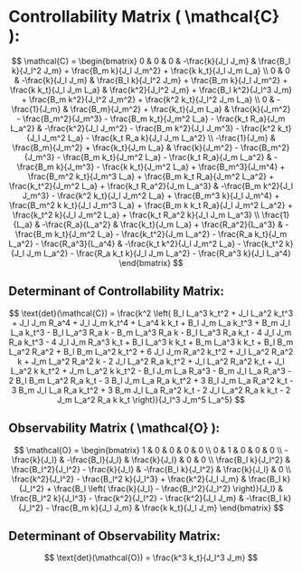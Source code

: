 # Controllability Matrix \( \mathcal{C} \):

$$
\mathcal{C} = \begin{bmatrix}
0 & 0 & 0 & -\frac{k}{J_l J_m} & \frac{B_l k}{J_l^2 J_m} + \frac{B_m k}{J_l J_m^2} + \frac{k k_t}{J_l J_m L_a} \\
0 & 0 & -\frac{k}{J_l J_m} & \frac{B_l k}{J_l^2 J_m} + \frac{B_m k}{J_l J_m^2} + \frac{k k_t}{J_l J_m L_a} & \frac{k^2}{J_l^2 J_m} + \frac{B_l k^2}{J_l^3 J_m} + \frac{B_m k^2}{J_l^2 J_m^2} + \frac{k^2 k_t}{J_l^2 J_m L_a} \\
0 & -\frac{1}{J_m} & \frac{B_m}{J_m^2} + \frac{k_t}{J_m L_a} & \frac{k}{J_m^2} - \frac{B_m^2}{J_m^3} - \frac{B_m k_t}{J_m^2 L_a} - \frac{k_t R_a}{J_m L_a^2} & -\frac{k^2}{J_l J_m^2} - \frac{B_m k^2}{J_l J_m^3} - \frac{k^2 k_t}{J_l J_m^2 L_a} - \frac{k_t R_a k}{J_l J_m L_a^2} \\
-\frac{1}{J_m} & \frac{B_m}{J_m^2} + \frac{k_t}{J_m L_a} & \frac{k}{J_m^2} - \frac{B_m^2}{J_m^3} - \frac{B_m k_t}{J_m^2 L_a} - \frac{k_t R_a}{J_m L_a^2} & -\frac{B_m k}{J_m^3} - \frac{k k_t}{J_m^2 L_a} + \frac{B_m^3}{J_m^4} + \frac{B_m^2 k_t}{J_m^3 L_a} + \frac{B_m k_t R_a}{J_m^2 L_a^2} + \frac{k_t^2}{J_m^2 L_a} + \frac{k_t R_a^2}{J_m L_a^3} & -\frac{B_m k^2}{J_l J_m^3} - \frac{k^2 k_t}{J_l J_m^2 L_a} + \frac{B_m^3 k}{J_l J_m^4} + \frac{B_m^2 k k_t}{J_l J_m^3 L_a} + \frac{B_m k k_t R_a}{J_l J_m^2 L_a^2} + \frac{k_t^2 k}{J_l J_m^2 L_a} + \frac{k_t R_a^2 k}{J_l J_m L_a^3} \\
\frac{1}{L_a} & -\frac{R_a}{L_a^2} & \frac{k_t}{J_m L_a} + \frac{R_a^2}{L_a^3} & -\frac{B_m k_t}{J_m^2 L_a} - \frac{k_t^2}{J_m L_a^2} - \frac{R_a k_t}{J_m L_a^2} - \frac{R_a^3}{L_a^4} & -\frac{k_t k^2}{J_l J_m^2 L_a} - \frac{k_t^2 k}{J_l J_m L_a^2} - \frac{R_a k_t k}{J_l J_m L_a^2} - \frac{R_a^3 k}{J_l L_a^4}
\end{bmatrix}
$$
## Determinant of Controllability Matrix:

$$
\text{det}(\mathcal{C}) = \frac{k^2 \left( B_l L_a^3 k_t^2 + J_l L_a^2 k_t^3 + J_l J_m R_a^4 + J_l J_m k_t^4 + L_a^4 k k_t + B_l J_m L_a k_t^3 + B_m J_l L_a k_t^3 - B_l L_a^3 R_a k - B_m L_a^3 R_a k - B_l L_a^3 R_a k_t - 4 J_l J_m R_a k_t^3 - 4 J_l J_m R_a^3 k_t + B_l L_a^3 k k_t + B_m L_a^3 k k_t + B_l B_m L_a^2 R_a^2 + B_l B_m L_a^2 k_t^2 + 6 J_l J_m R_a^2 k_t^2 + J_l L_a^2 R_a^2 k + J_m L_a^2 R_a^2 k - 2 J_l L_a^2 R_a k_t^2 + J_l L_a^2 R_a^2 k_t + J_l L_a^2 k k_t^2 + J_m L_a^2 k k_t^2 - B_l J_m L_a R_a^3 - B_m J_l L_a R_a^3 - 2 B_l B_m L_a^2 R_a k_t - 3 B_l J_m L_a R_a k_t^2 + 3 B_l J_m L_a R_a^2 k_t - 3 B_m J_l L_a R_a k_t^2 + 3 B_m J_l L_a R_a^2 k_t - 2 J_l L_a^2 R_a k k_t - 2 J_m L_a^2 R_a k k_t \right)}{J_l^3 J_m^5 L_a^5}
$$

## Observability Matrix \( \mathcal{O} \):

$$
\mathcal{O} = \begin{bmatrix}
1 & 0 & 0 & 0 & 0 \\
0 & 1 & 0 & 0 & 0 \\
-\frac{k}{J_l} & -\frac{B_l}{J_l} & \frac{k}{J_l} & 0 & 0 \\
\frac{B_l k}{J_l^2} & \frac{B_l^2}{J_l^2} - \frac{k}{J_l} & -\frac{B_l k}{J_l^2} & \frac{k}{J_l} & 0 \\
\frac{k^2}{J_l^2} - \frac{B_l^2 k}{J_l^3} + \frac{k^2}{J_l J_m} & \frac{B_l k}{J_l^2} + \frac{B_l \left( \frac{k}{J_l} - \frac{B_l^2}{J_l^2} \right)}{J_l} & \frac{B_l^2 k}{J_l^3} - \frac{k^2}{J_l^2} - \frac{k^2}{J_l J_m} & -\frac{B_l k}{J_l^2} - \frac{B_m k}{J_l J_m} & \frac{k k_t}{J_l J_m}
\end{bmatrix}
$$

## Determinant of Observability Matrix:

$$
\text{det}(\mathcal{O}) = \frac{k^3 k_t}{J_l^3 J_m}
$$
